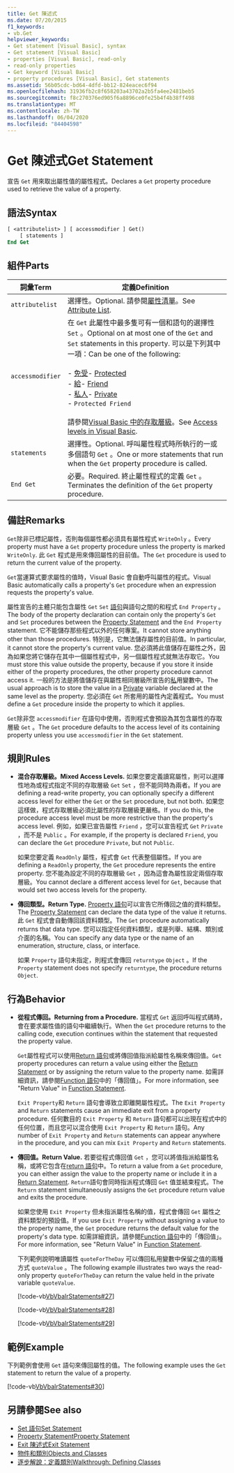 ```yaml
---
title: Get 陳述式
ms.date: 07/20/2015
f1_keywords:
- vb.Get
helpviewer_keywords:
- Get statement [Visual Basic], syntax
- Get statement [Visual Basic]
- properties [Visual Basic], read-only
- read-only properties
- Get keyword [Visual Basic]
- property procedures [Visual Basic], Get statements
ms.assetid: 56b05cdc-bd64-4dfd-bb12-824eacec6f94
ms.openlocfilehash: 31936fb2c8f658203a43702a2b5fa4ee2481beb5
ms.sourcegitcommit: f8c270376ed905f6a8896ce0fe25b4f4b38ff498
ms.translationtype: MT
ms.contentlocale: zh-TW
ms.lasthandoff: 06/04/2020
ms.locfileid: "84404598"
---
```

# <a name="get-statement"></a><span data-ttu-id="c2ff7-102">Get 陳述式</span><span class="sxs-lookup"><span data-stu-id="c2ff7-102">Get Statement</span></span>
<span data-ttu-id="c2ff7-103">宣告 `Get` 用來取出屬性值的屬性程式。</span><span class="sxs-lookup"><span data-stu-id="c2ff7-103">Declares a `Get` property procedure used to retrieve the value of a property.</span></span>  
  
## <a name="syntax"></a><span data-ttu-id="c2ff7-104">語法</span><span class="sxs-lookup"><span data-stu-id="c2ff7-104">Syntax</span></span>  
  
```vb  
[ <attributelist> ] [ accessmodifier ] Get()  
    [ statements ]  
End Get  
```  
  
## <a name="parts"></a><span data-ttu-id="c2ff7-105">組件</span><span class="sxs-lookup"><span data-stu-id="c2ff7-105">Parts</span></span>  
  
|<span data-ttu-id="c2ff7-106">詞彙</span><span class="sxs-lookup"><span data-stu-id="c2ff7-106">Term</span></span>|<span data-ttu-id="c2ff7-107">定義</span><span class="sxs-lookup"><span data-stu-id="c2ff7-107">Definition</span></span>|  
|---|---|  
|`attributelist`|<span data-ttu-id="c2ff7-108">選擇性。</span><span class="sxs-lookup"><span data-stu-id="c2ff7-108">Optional.</span></span> <span data-ttu-id="c2ff7-109">請參閱[屬性清單](attribute-list.md)。</span><span class="sxs-lookup"><span data-stu-id="c2ff7-109">See [Attribute List](attribute-list.md).</span></span>|  
|`accessmodifier`|<span data-ttu-id="c2ff7-110">在 `Get` 此屬性中最多隻可有一個和語句的選擇性 `Set` 。</span><span class="sxs-lookup"><span data-stu-id="c2ff7-110">Optional on at most one of the `Get` and `Set` statements in this property.</span></span> <span data-ttu-id="c2ff7-111">可以是下列其中一項：</span><span class="sxs-lookup"><span data-stu-id="c2ff7-111">Can be one of the following:</span></span><br /><br /> <span data-ttu-id="c2ff7-112">-   [免受](../modifiers/protected.md)</span><span class="sxs-lookup"><span data-stu-id="c2ff7-112">-   [Protected](../modifiers/protected.md)</span></span><br /><span data-ttu-id="c2ff7-113">-   [給](../modifiers/friend.md)</span><span class="sxs-lookup"><span data-stu-id="c2ff7-113">-   [Friend](../modifiers/friend.md)</span></span><br /><span data-ttu-id="c2ff7-114">-   [私人](../modifiers/private.md)</span><span class="sxs-lookup"><span data-stu-id="c2ff7-114">-   [Private](../modifiers/private.md)</span></span><br />-   `Protected Friend`<br /><br /> <span data-ttu-id="c2ff7-115">請參閱[Visual Basic 中的存取層級](../../programming-guide/language-features/declared-elements/access-levels.md)。</span><span class="sxs-lookup"><span data-stu-id="c2ff7-115">See [Access levels in Visual Basic](../../programming-guide/language-features/declared-elements/access-levels.md).</span></span>|  
|`statements`|<span data-ttu-id="c2ff7-116">選擇性。</span><span class="sxs-lookup"><span data-stu-id="c2ff7-116">Optional.</span></span> <span data-ttu-id="c2ff7-117">呼叫屬性程式時所執行的一或多個語句 `Get` 。</span><span class="sxs-lookup"><span data-stu-id="c2ff7-117">One or more statements that run when the `Get` property procedure is called.</span></span>|  
|`End Get`|<span data-ttu-id="c2ff7-118">必要。</span><span class="sxs-lookup"><span data-stu-id="c2ff7-118">Required.</span></span> <span data-ttu-id="c2ff7-119">終止屬性程式的定義 `Get` 。</span><span class="sxs-lookup"><span data-stu-id="c2ff7-119">Terminates the definition of the `Get` property procedure.</span></span>|  
  
## <a name="remarks"></a><span data-ttu-id="c2ff7-120">備註</span><span class="sxs-lookup"><span data-stu-id="c2ff7-120">Remarks</span></span>  
 <span data-ttu-id="c2ff7-121">`Get`除非已標記屬性，否則每個屬性都必須具有屬性程式 `WriteOnly` 。</span><span class="sxs-lookup"><span data-stu-id="c2ff7-121">Every property must have a `Get` property procedure unless the property is marked `WriteOnly`.</span></span> <span data-ttu-id="c2ff7-122">此 `Get` 程式是用來傳回屬性的目前值。</span><span class="sxs-lookup"><span data-stu-id="c2ff7-122">The `Get` procedure is used to return the current value of the property.</span></span>  
  
 <span data-ttu-id="c2ff7-123">`Get`當運算式要求屬性的值時，Visual Basic 會自動呼叫屬性的程式。</span><span class="sxs-lookup"><span data-stu-id="c2ff7-123">Visual Basic automatically calls a property's `Get` procedure when an expression requests the property's value.</span></span>  
  
 <span data-ttu-id="c2ff7-124">屬性宣告的主體只能包含屬性 `Get` `Set` [語句](property-statement.md)與語句之間的和程式 `End Property` 。</span><span class="sxs-lookup"><span data-stu-id="c2ff7-124">The body of the property declaration can contain only the property's `Get` and `Set` procedures between the [Property Statement](property-statement.md) and the `End Property` statement.</span></span> <span data-ttu-id="c2ff7-125">它不能儲存那些程式以外的任何專案。</span><span class="sxs-lookup"><span data-stu-id="c2ff7-125">It cannot store anything other than those procedures.</span></span> <span data-ttu-id="c2ff7-126">特別是，它無法儲存屬性的目前值。</span><span class="sxs-lookup"><span data-stu-id="c2ff7-126">In particular, it cannot store the property's current value.</span></span> <span data-ttu-id="c2ff7-127">您必須將此值儲存在屬性之外，因為如果您將它儲存在其中一個屬性程式中，另一個屬性程式就無法存取它。</span><span class="sxs-lookup"><span data-stu-id="c2ff7-127">You must store this value outside the property, because if you store it inside either of the property procedures, the other property procedure cannot access it.</span></span> <span data-ttu-id="c2ff7-128">一般的方法是將值儲存在與屬性相同層級所宣告的[私](../modifiers/private.md)用變數中。</span><span class="sxs-lookup"><span data-stu-id="c2ff7-128">The usual approach is to store the value in a [Private](../modifiers/private.md) variable declared at the same level as the property.</span></span> <span data-ttu-id="c2ff7-129">您必須在 `Get` 所套用的屬性內定義程式。</span><span class="sxs-lookup"><span data-stu-id="c2ff7-129">You must define a `Get` procedure inside the property to which it applies.</span></span>  
  
 <span data-ttu-id="c2ff7-130">`Get`除非您 `accessmodifier` 在語句中使用，否則程式會預設為其包含屬性的存取層級 `Get` 。</span><span class="sxs-lookup"><span data-stu-id="c2ff7-130">The `Get` procedure defaults to the access level of its containing property unless you use `accessmodifier` in the `Get` statement.</span></span>  
  
## <a name="rules"></a><span data-ttu-id="c2ff7-131">規則</span><span class="sxs-lookup"><span data-stu-id="c2ff7-131">Rules</span></span>  
  
- <span data-ttu-id="c2ff7-132">**混合存取層級。**</span><span class="sxs-lookup"><span data-stu-id="c2ff7-132">**Mixed Access Levels.**</span></span> <span data-ttu-id="c2ff7-133">如果您要定義讀寫屬性，則可以選擇性地為或程式指定不同的存取層級 `Get` `Set` ，但不能同時為兩者。</span><span class="sxs-lookup"><span data-stu-id="c2ff7-133">If you are defining a read-write property, you can optionally specify a different access level for either the `Get` or the `Set` procedure, but not both.</span></span> <span data-ttu-id="c2ff7-134">如果您這樣做，程式存取層級必須比屬性的存取層級更嚴格。</span><span class="sxs-lookup"><span data-stu-id="c2ff7-134">If you do this, the procedure access level must be more restrictive than the property's access level.</span></span> <span data-ttu-id="c2ff7-135">例如，如果已宣告屬性 `Friend` ，您可以宣告程式 `Get` `Private` ，而不是 `Public` 。</span><span class="sxs-lookup"><span data-stu-id="c2ff7-135">For example, if the property is declared `Friend`, you can declare the `Get` procedure `Private`, but not `Public`.</span></span>  
  
     <span data-ttu-id="c2ff7-136">如果您要定義 `ReadOnly` 屬性，程式會 `Get` 代表整個屬性。</span><span class="sxs-lookup"><span data-stu-id="c2ff7-136">If you are defining a `ReadOnly` property, the `Get` procedure represents the entire property.</span></span> <span data-ttu-id="c2ff7-137">您不能為設定不同的存取層級 `Get` ，因為這會為屬性設定兩個存取層級。</span><span class="sxs-lookup"><span data-stu-id="c2ff7-137">You cannot declare a different access level for `Get`, because that would set two access levels for the property.</span></span>  
  
- <span data-ttu-id="c2ff7-138">**傳回類型。**</span><span class="sxs-lookup"><span data-stu-id="c2ff7-138">**Return Type.**</span></span> <span data-ttu-id="c2ff7-139">[Property 語句](property-statement.md)可以宣告它所傳回之值的資料類型。</span><span class="sxs-lookup"><span data-stu-id="c2ff7-139">The [Property Statement](property-statement.md) can declare the data type of the value it returns.</span></span> <span data-ttu-id="c2ff7-140">此 `Get` 程式會自動傳回該資料類型。</span><span class="sxs-lookup"><span data-stu-id="c2ff7-140">The `Get` procedure automatically returns that data type.</span></span> <span data-ttu-id="c2ff7-141">您可以指定任何資料類型，或是列舉、結構、類別或介面的名稱。</span><span class="sxs-lookup"><span data-stu-id="c2ff7-141">You can specify any data type or the name of an enumeration, structure, class, or interface.</span></span>  
  
     <span data-ttu-id="c2ff7-142">如果 `Property` 語句未指定，則程式會傳回 `returntype` `Object` 。</span><span class="sxs-lookup"><span data-stu-id="c2ff7-142">If the `Property` statement does not specify `returntype`, the procedure returns `Object`.</span></span>  
  
## <a name="behavior"></a><span data-ttu-id="c2ff7-143">行為</span><span class="sxs-lookup"><span data-stu-id="c2ff7-143">Behavior</span></span>  
  
- <span data-ttu-id="c2ff7-144">**從程式傳回。**</span><span class="sxs-lookup"><span data-stu-id="c2ff7-144">**Returning from a Procedure.**</span></span> <span data-ttu-id="c2ff7-145">當程式 `Get` 返回呼叫程式碼時，會在要求屬性值的語句中繼續執行。</span><span class="sxs-lookup"><span data-stu-id="c2ff7-145">When the `Get` procedure returns to the calling code, execution continues within the statement that requested the property value.</span></span>  
  
     <span data-ttu-id="c2ff7-146">`Get`屬性程式可以使用[Return 語句](return-statement.md)或將傳回值指派給屬性名稱來傳回值。</span><span class="sxs-lookup"><span data-stu-id="c2ff7-146">`Get` property procedures can return a value using either the [Return Statement](return-statement.md) or by assigning the return value to the property name.</span></span> <span data-ttu-id="c2ff7-147">如需詳細資訊，請參閱[Function 語句](function-statement.md)中的「傳回值」。</span><span class="sxs-lookup"><span data-stu-id="c2ff7-147">For more information, see "Return Value" in [Function Statement](function-statement.md).</span></span>  
  
     <span data-ttu-id="c2ff7-148">`Exit Property`和 `Return` 語句會導致立即離開屬性程式。</span><span class="sxs-lookup"><span data-stu-id="c2ff7-148">The `Exit Property` and `Return` statements cause an immediate exit from a property procedure.</span></span> <span data-ttu-id="c2ff7-149">任何數目的 `Exit Property` 和 `Return` 語句都可以出現在程式中的任何位置，而且您可以混合使用 `Exit Property` 和 `Return` 語句。</span><span class="sxs-lookup"><span data-stu-id="c2ff7-149">Any number of `Exit Property` and `Return` statements can appear anywhere in the procedure, and you can mix `Exit Property` and `Return` statements.</span></span>  
  
- <span data-ttu-id="c2ff7-150">**傳回值。**</span><span class="sxs-lookup"><span data-stu-id="c2ff7-150">**Return Value.**</span></span> <span data-ttu-id="c2ff7-151">若要從程式傳回值 `Get` ，您可以將值指派給屬性名稱，或將它包含在[return 語句](return-statement.md)中。</span><span class="sxs-lookup"><span data-stu-id="c2ff7-151">To return a value from a `Get` procedure, you can either assign the value to the property name or include it in a [Return Statement](return-statement.md).</span></span> <span data-ttu-id="c2ff7-152">`Return`語句會同時指派程式傳回 `Get` 值並結束程式。</span><span class="sxs-lookup"><span data-stu-id="c2ff7-152">The `Return` statement simultaneously assigns the `Get` procedure return value and exits the procedure.</span></span>  
  
     <span data-ttu-id="c2ff7-153">如果您使用 `Exit Property` 但未指派屬性名稱的值，程式會傳回 `Get` 屬性之資料類型的預設值。</span><span class="sxs-lookup"><span data-stu-id="c2ff7-153">If you use `Exit Property` without assigning a value to the property name, the `Get` procedure returns the default value for the property's data type.</span></span> <span data-ttu-id="c2ff7-154">如需詳細資訊，請參閱[Function 語句](function-statement.md)中的「傳回值」。</span><span class="sxs-lookup"><span data-stu-id="c2ff7-154">For more information, see "Return Value" in [Function Statement](function-statement.md).</span></span>  
  
     <span data-ttu-id="c2ff7-155">下列範例說明唯讀屬性 `quoteForTheDay` 可以傳回私用變數中保留之值的兩種方式 `quoteValue` 。</span><span class="sxs-lookup"><span data-stu-id="c2ff7-155">The following example illustrates two ways the read-only property `quoteForTheDay` can return the value held in the private variable `quoteValue`.</span></span>  
  
     [!code-vb[VbVbalrStatements#27](~/samples/snippets/visualbasic/VS_Snippets_VBCSharp/VbVbalrStatements/VB/Class1.vb#27)]  
  
     [!code-vb[VbVbalrStatements#28](~/samples/snippets/visualbasic/VS_Snippets_VBCSharp/VbVbalrStatements/VB/Class1.vb#28)]  
  
     [!code-vb[VbVbalrStatements#29](~/samples/snippets/visualbasic/VS_Snippets_VBCSharp/VbVbalrStatements/VB/Class1.vb#29)]  
  
## <a name="example"></a><span data-ttu-id="c2ff7-156">範例</span><span class="sxs-lookup"><span data-stu-id="c2ff7-156">Example</span></span>  
 <span data-ttu-id="c2ff7-157">下列範例會使用 `Get` 語句來傳回屬性的值。</span><span class="sxs-lookup"><span data-stu-id="c2ff7-157">The following example uses the `Get` statement to return the value of a property.</span></span>  
  
 [!code-vb[VbVbalrStatements#30](~/samples/snippets/visualbasic/VS_Snippets_VBCSharp/VbVbalrStatements/VB/Class1.vb#30)]  
  
## <a name="see-also"></a><span data-ttu-id="c2ff7-158">另請參閱</span><span class="sxs-lookup"><span data-stu-id="c2ff7-158">See also</span></span>

- [<span data-ttu-id="c2ff7-159">Set 語句</span><span class="sxs-lookup"><span data-stu-id="c2ff7-159">Set Statement</span></span>](set-statement.md)
- [<span data-ttu-id="c2ff7-160">Property Statement</span><span class="sxs-lookup"><span data-stu-id="c2ff7-160">Property Statement</span></span>](property-statement.md)
- [<span data-ttu-id="c2ff7-161">Exit 陳述式</span><span class="sxs-lookup"><span data-stu-id="c2ff7-161">Exit Statement</span></span>](exit-statement.md)
- [<span data-ttu-id="c2ff7-162">物件和類別</span><span class="sxs-lookup"><span data-stu-id="c2ff7-162">Objects and Classes</span></span>](../../programming-guide/language-features/objects-and-classes/index.md)
- [<span data-ttu-id="c2ff7-163">逐步解說：定義類別</span><span class="sxs-lookup"><span data-stu-id="c2ff7-163">Walkthrough: Defining Classes</span></span>](../../programming-guide/language-features/objects-and-classes/walkthrough-defining-classes.md)

